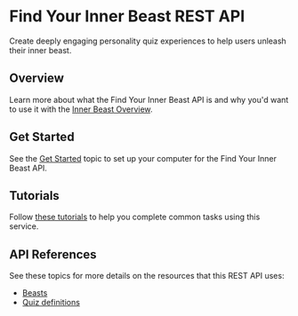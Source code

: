 # Find Your Inner Beast REST API

 Create deeply engaging personality quiz experiences to help users unleash their inner beast.

## Overview

Learn more about what the Find Your Inner Beast API is and why you'd want to use it with the [Inner Beast Overview](./overview/inner-beast-overview.md).

## Get Started

See the [Get Started](./overview/get-started.md) topic to set up your computer for the Find Your Inner Beast API.

## Tutorials

Follow [these tutorials](./tutorials/tutorials.md) to help you complete common tasks using this service.

## API References

See these topics for more details on the resources that this REST API uses:

* [Beasts](./api/beasts.md)
* [Quiz definitions](./api/quizdefinitions.md)